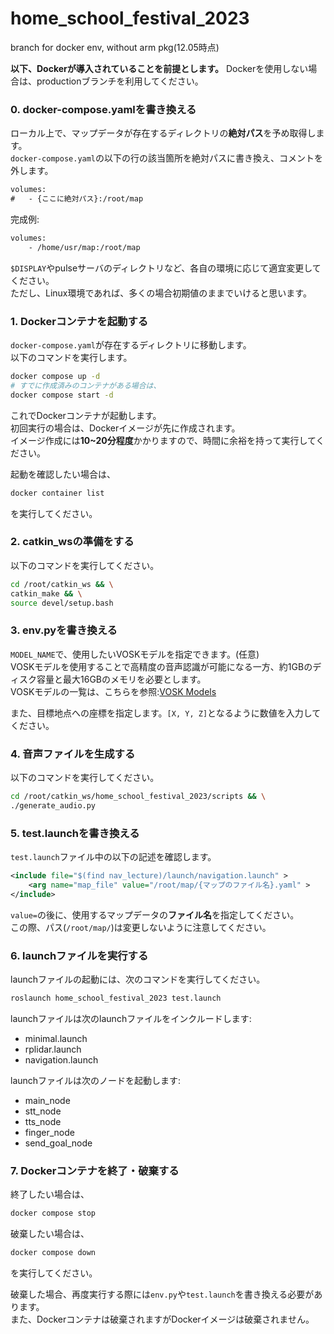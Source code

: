 # home_school_festival_2023
branch for docker env, without arm pkg(12.05時点)


**以下、Dockerが導入されていることを前提とします。**
Dockerを使用しない場合は、productionブランチを利用してください。


### 0. docker-compose.yamlを書き換える
ローカル上で、マップデータが存在するディレクトリの**絶対パス**を予め取得します。<br>
`docker-compose.yaml`の以下の行の該当箇所を絶対パスに書き換え、コメントを外します。
```xml
volumes:
#   - {ここに絶対パス}:/root/map
```
完成例:
```xml
volumes:
    - /home/usr/map:/root/map
```
`$DISPLAY`やpulseサーバのディレクトリなど、各自の環境に応じて適宜変更してください。<br>
ただし、Linux環境であれば、多くの場合初期値のままでいけると思います。


### 1. Dockerコンテナを起動する
`docker-compose.yaml`が存在するディレクトリに移動します。<br>
以下のコマンドを実行します。
```bash
docker compose up -d
# すでに作成済みのコンテナがある場合は、
docker compose start -d
```
これでDockerコンテナが起動します。<br>
初回実行の場合は、Dockerイメージが先に作成されます。<br>
イメージ作成には**10~20分程度**かかりますので、時間に余裕を持って実行してください。

起動を確認したい場合は、
```bash
docker container list
```
を実行してください。


### 2. catkin_wsの準備をする
以下のコマンドを実行してください。
```bash
cd /root/catkin_ws && \
catkin_make && \
source devel/setup.bash
```


### 3. env.pyを書き換える
`MODEL_NAME`で、使用したいVOSKモデルを指定できます。(任意)<br>
VOSKモデルを使用することで高精度の音声認識が可能になる一方、約1GBのディスク容量と最大16GBのメモリを必要とします。<br>
VOSKモデルの一覧は、こちらを参照:[VOSK Models](https://alphacephei.com/vosk/models)

また、目標地点への座標を指定します。`[X, Y, Z]`となるように数値を入力してください。


### 4. 音声ファイルを生成する
以下のコマンドを実行してください。
```bash
cd /root/catkin_ws/home_school_festival_2023/scripts && \
./generate_audio.py
```


### 5. test.launchを書き換える
`test.launch`ファイル中の以下の記述を確認します。
```xml
<include file="$(find nav_lecture)/launch/navigation.launch" >
    <arg name="map_file" value="/root/map/{マップのファイル名}.yaml" >
</include>
```
`value=`の後に、使用するマップデータの**ファイル名**を指定してください。<br>
この際、パス(`/root/map/`)は変更しないように注意してください。


### 6. launchファイルを実行する
launchファイルの起動には、次のコマンドを実行してください。
```bash
roslaunch home_school_festival_2023 test.launch
```

launchファイルは次のlaunchファイルをインクルードします:
- minimal.launch
- rplidar.launch
- navigation.launch

launchファイルは次のノードを起動します:
- main_node
- stt_node
- tts_node
- finger_node
- send_goal_node


### 7. Dockerコンテナを終了・破棄する
終了したい場合は、
```bash
docker compose stop
```
破棄したい場合は、
```bash
docker compose down
```
を実行してください。

破棄した場合、再度実行する際には`env.py`や`test.launch`を書き換える必要があります。<br>
また、Dockerコンテナは破棄されますがDockerイメージは破棄されません。